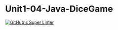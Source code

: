 # Unit1-04-Java-DiceGame

[![GitHub's Super Linter](https://github.com/ICS4U-Programming-AidanH/Unit1-04-Java-DiceGame/workflows/GitHub's%20Super%20Linter/badge.svg)](https://github.com/ICS4U-Programming-AidanH/Unit1-04-Java-DiceGame/actions)
